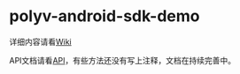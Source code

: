 polyv-android-sdk-demo
======================

详细内容请看[Wiki](https://github.com/easefun/polyv-android-sdk-demo/wiki)

API文档请看[API](http://demo.polyv.net/polyv/android/sdk/1.0/api/index.html)，有些方法还没有写上注释，文档在持续完善中。